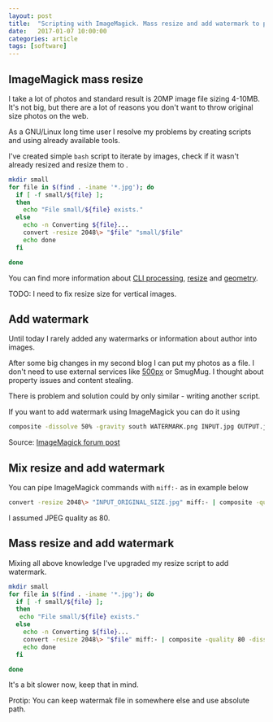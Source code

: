 ```yaml
---
layout: post
title:  "Scripting with ImageMagick. Mass resize and add watermark to photos."
date:   2017-01-07 10:00:00
categories: article
tags: [software]
---
```


ImageMagick mass resize
-----------------------

I take a lot of photos and standard result is 20MP image file sizing 4-10MB.
It's not big, but there are a lot of reasons you don't want to throw original
size photos on the web.

As a GNU/Linux long time user I resolve my problems by creating scripts
and using already available tools.

I've created simple `bash` script to iterate by images, check if it wasn't already
resized and resize them to .

```bash
mkdir small
for file in $(find . -iname '*.jpg'); do
  if [ -f small/${file} ];
  then
    echo "File small/${file} exists."
  else
    echo -n Converting ${file}...
    convert -resize 2048\> "$file" "small/$file"
    echo done
  fi

done
```

You can find more information about [CLI processing](https://www.imagemagick.org/script/command-line-processing.php),
[resize](http://www.imagemagick.org/Usage/resize/) and
[geometry](https://www.imagemagick.org/Magick++/Geometry.html).

TODO: I need to fix resize size for vertical images.

Add watermark
-------------

Until today I rarely added any watermarks or information about author
into images.

After some big changes in my second blog I can put my photos as a file. I don't
need to use external services like [500px](https://500px.com) or SmugMug.
I thought about property issues and content stealing.

There is problem and solution could by only similar - writing another script.

If you want to add watermark using ImageMagick you can do it using

```bash
composite -dissolve 50% -gravity south WATERMARK.png INPUT.jpg OUTPUT.jpg
```

Source: [ImageMagick forum post](http://www.imagemagick.org/discourse-server/viewtopic.php?t=19177#p74840)

Mix resize and add watermark
----------------------------

You can pipe ImageMagick commands with `miff:-` as in example below

```bash
convert -resize 2048\> "INPUT_ORIGINAL_SIZE.jpg" miff:- | composite -quality 80 -dissolve 50% -gravity south WATERMARK.png  miff:- OUTPUT_RESIZED.jpg
```

I assumed JPEG quality as 80.

Mass resize and add watermark
-----------------------------

Mixing all above knowledge I've upgraded my resize script to add watermark.


```bash
mkdir small
for file in $(find . -iname '*.jpg'); do
  if [ -f small/${file} ];
  then
   echo "File small/${file} exists."
  else
    echo -n Converting ${file}...
    convert -resize 2048\> "$file" miff:- | composite -quality 80 -dissolve 50% -gravity south ~/Obrazy/watermark.png  miff:- "small/$file"
    echo done
  fi

done
```

It's a bit slower now, keep that in mind.

Protip: You can keep watermak file in somewhere else and use absolute path.
